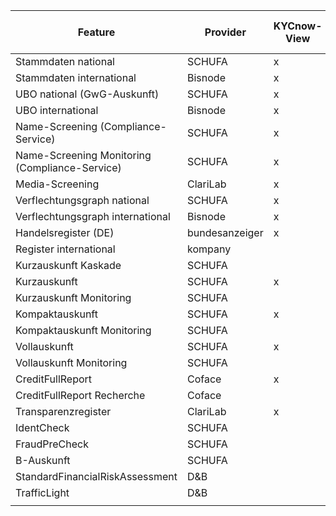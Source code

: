  
| Feature | Provider | KYCnow-View | API-V1 | API-V3 | Raw-Data-API |
|--|--|--|--|--|--|
| Stammdaten national | SCHUFA | x | x |  |
| Stammdaten international | Bisnode | x |  |  |
| UBO national (GwG-Auskunft) | SCHUFA | x | x |  |
| UBO international | Bisnode | x |  |  |
| Name-Screening (Compliance-Service) | SCHUFA | x | x |  |
| Name-Screening Monitoring (Compliance-Service) | SCHUFA | x |  |  |
| Media-Screening | ClariLab | x | x |  |
| Verflechtungsgraph national | SCHUFA | x | x |  |
| Verflechtungsgraph international | Bisnode | x |  |  |
| Handelsregister (DE) | bundesanzeiger | x | x |  | x |
| Register international | kompany |  |  |  |
| Kurzauskunft Kaskade|SCHUFA||x|||
| Kurzauskunft | SCHUFA | x | x |  | x |
| Kurzauskunft Monitoring | SCHUFA |  |  | x | 
| Kompaktauskunft | SCHUFA | x | x |  | x |
| Kompaktauskunft Monitoring | SCHUFA |  |  |  | x |
| Vollauskunft | SCHUFA | x |  |  | x |
| Vollauskunft Monitoring | SCHUFA |  |  |  | x |
| CreditFullReport  | Coface | x |  |  | x |
| CreditFullReport Recherche | Coface |  |  |  |
| Transparenzregister | ClariLab | x |  |  |
| IdentCheck | SCHUFA |  |  |  | x |
| FraudPreCheck | SCHUFA |  |  |  | x |
| B-Auskunft | SCHUFA |  |  |  | x |
| StandardFinancialRiskAssessment | D&B |  |  |  | x |
| TrafficLight | D&B |  |  |  | x |
|  |  |  |  |  |
